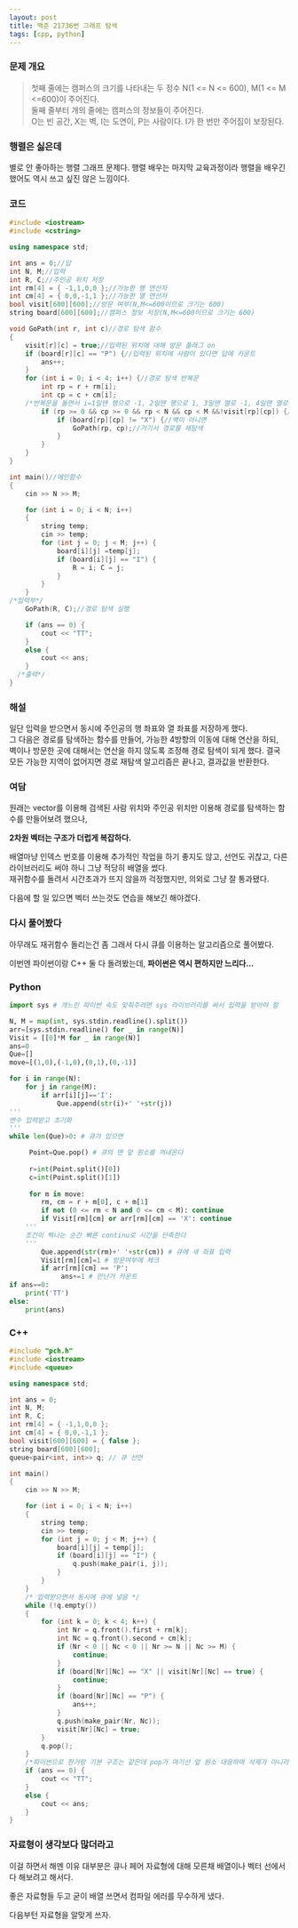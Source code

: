 ```yaml
---
layout: post
title: 백준 21736번 그래프 탐색
tags: [cpp, python]
---
```


### 문제 개요

> 첫째 줄에는 캠퍼스의 크기를 나타내는 두 정수  N(1 <= N <= 600), M(1 <= M <=600)이 주어진다.  
둘째 줄부터 개의 줄에는 캠퍼스의 정보들이 주어진다.  
O는 빈 공간, X는 벽, I는 도연이, P는 사람이다. I가 한 번만 주어짐이 보장된다.

### 행렬은 싫은데

별로 안 좋아하는 행렬 그래프 문제다.
행렬 배우는 마지막 교육과정이라 행렬을 배우긴 했어도 역시 쓰고 싶진 않은 느낌이다.

### 코드
```c++
#include <iostream>
#include <cstring>

using namespace std;

int ans = 0;//답
int N, M;//입력
int R, C;//주인공 위치 저장
int rm[4] = { -1,1,0,0 };//가능한 행 연산자
int cm[4] = { 0,0,-1,1 };//가능한 열 연산자
bool visit[600][600];//방문 여부(N,M<=600이므로 크기는 600)
string board[600][600];//캠퍼스 정보 저장(N,M<=600이므로 크기는 600)

void GoPath(int r, int c)//경로 탐색 함수
{
	visit[r][c] = true;//입력된 위치에 대해 방문 플래그 on
	if (board[r][c] == "P") {//입력된 위치에 사람이 있다면 답에 카운트
		ans++;
	}
	for (int i = 0; i < 4; i++) {//경로 탐색 반복문
		int rp = r + rm[i];
		int cp = c + cm[i];
    /*반복문을 돌면서 i=1일땐 행으로 -1, 2일땐 행으로 1, 3일땐 열로 -1, 4일땐 열로 1만큼 이동하도록 조정*/
		if (rp >= 0 && cp >= 0 && rp < N && cp < M &&!visit[rp][cp]) {//조정된 좌표가 캠퍼스 범위 내에 존재하고 방문한 적 없을때
			if (board[rp][cp] != "X") {//벽이 아니면
				GoPath(rp, cp);//거기서 경로를 재탐색
			}
		}
	}
}

int main()//메인함수
{
	cin >> N >> M;

	for (int i = 0; i < N; i++)
	{	
		string temp;
		cin >> temp;
		for (int j = 0; j < M; j++) {
			board[i][j] =temp[j];
			if (board[i][j] == "I") {
				R = i; C = j;
			}
		}
	}
/*입력부*/
	GoPath(R, C);//경로 탐색 실행

	if (ans == 0) {
		cout << "TT";
	}
	else {
		cout << ans;
	}
  /*출력*/
}
```

### 해설

일단 입력을 받으면서 동시에 주인공의 행 좌표와 열 좌표를 저장하게 했다.  
그 다음은 경로를 탐색하는 함수를 만들어, 가능한 4방향의 이동에 대해 연산을 하되,  
벽이나 방문한 곳에 대해서는 연산을 하지 않도록 조정해 경로 탐색이 되게 했다.
결국 모든 가능한 지역이 없어지면 경로 재탐색 알고리즘은 끝나고, 결과값을 반환한다.

### 여담

원래는 vector를 이용해 검색된 사람 위치와 주인공 위치만 이용해 경로를 탐색하는 함수를 만들어보려 했으나,

**2차원 벡터는 구조가 더럽게 복잡하다.** 

배열마냥 인덱스 번호를 이용해 추가적인 작업을 하기 좋지도 않고, 선언도 귀찮고, 다른 라이브러리도 써야 하니 그냥 적당히 배열을 썼다.  
재귀함수를 돌려서 시간초과가 뜨지 않을까 걱정했지만, 의외로 그냥 잘 통과됐다.

다음에 할 일 있으면 벡터 쓰는것도 연습을 해보긴 해야겠다.

### 다시 풀어봤다

아무래도 재귀함수 돌리는건 좀 그래서 다시 큐를 이용하는 알고리즘으로 풀어봤다. 

이번엔 파이썬이랑 C++ 둘 다 돌려봤는데, **파이썬은 역시 편하지만 느리다...**

### Python
```python
import sys # 개느린 파이썬 속도 맞춰주려면 sys 라이브러리를 써서 입력을 받아야 함

N, M = map(int, sys.stdin.readline().split())
arr=[sys.stdin.readline() for _ in range(N)]
Visit = [[0]*M for _ in range(N)]
ans=0
Que=[]
move=[(1,0),(-1,0),(0,1),(0,-1)]

for i in range(N):
    for j in range(M):
        if arr[i][j]=='I':
            Que.append(str(i)+' '+str(j))
'''
변수 입력받고 초기화
'''
while len(Que)>0: # 큐가 있으면

     Point=Que.pop() # 큐의 맨 앞 원소를 꺼내온다
     
     r=int(Point.split()[0])
     c=int(Point.split()[1])
     
     for m in move:
        rm, cm = r + m[0], c + m[1]
        if not (0 <= rm < N and 0 <= cm < M): continue
        if Visit[rm][cm] or arr[rm][cm] == 'X': continue
	'''
	조건이 삑나는 순간 빠른 continu로 시간을 단축한다
	'''
        Que.append(str(rm)+' '+str(cm)) # 큐에 새 좌표 입력
        Visit[rm][cm]=1 # 방문여부에 체크
        if arr[rm][cm] == 'P':
             ans+=1 # 만난거 카운트
if ans==0:
    print('TT')
else:
    print(ans)
```

### C++
```c++
#include "pch.h"
#include <iostream>
#include <queue>

using namespace std;

int ans = 0;
int N, M;
int R, C;
int rm[4] = { -1,1,0,0 };
int cm[4] = { 0,0,-1,1 };
bool visit[600][600] = { false };
string board[600][600];
queue<pair<int, int>> q; // 큐 선언

int main()
{
	cin >> N >> M;

	for (int i = 0; i < N; i++)
	{
		string temp;
		cin >> temp;
		for (int j = 0; j < M; j++) {
			board[i][j] = temp[j];
			if (board[i][j] == "I") {
				q.push(make_pair(i, j));			
			}
		}
	}
	/* 입력받으면서 동시에 큐에 넣음 */
	while (!q.empty())
	{
		for (int k = 0; k < 4; k++) {
			int Nr = q.front().first + rm[k];
			int Nc = q.front().second + cm[k];
			if (Nr < 0 || Nc < 0 || Nr >= N || Nc >= M) {
				continue;
			}
			if (board[Nr][Nc] == "X" || visit[Nr][Nc] == true) {
				continue;
			}
			if (board[Nr][Nc] == "P") {
				ans++;
			}
			q.push(make_pair(Nr, Nc));
			visit[Nr][Nc] = true;
		}
		q.pop();
	}
	/*파이썬으로 한거랑 기본 구조는 같은데 pop가 여기선 앞 원소 대응하며 삭제가 아니라 그냥 삭제라 따로 해줬음*/
	if (ans == 0) {
		cout << "TT";
	}
	else {
		cout << ans;
	}
}
```

### 자료형이 생각보다 많더라고

이걸 하면서 해멘 이유 대부분은 큐나 페어 자료형에 대해 모른채 배열이나 벡터 선에서 다 해보려고 해서다.

좋은 자료형들 두고 굳이 배열 쓰면서 컴파일 에러를 무수하게 냈다.

다음부턴 자료형을 알맞게 쓰자.
